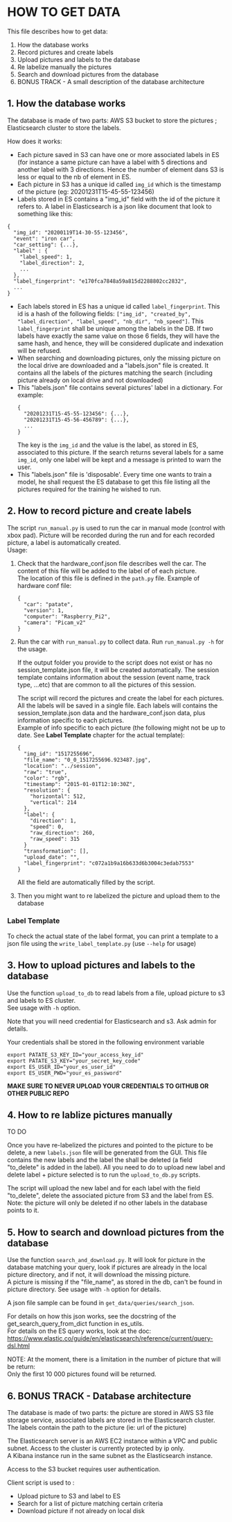 # HOW TO GET DATA

This file describes how to get data:
1. How the database works
2. Record pictures and create labels
3. Upload pictures and labels to the database
4. Re labelize manually the pictures
5. Search and download pictures from the database
6. BONUS TRACK - A small description of the database architecture


## 1. How the database works

The database is made of two parts: AWS S3 bucket to store the pictures ; Elasticsearch cluster to store the labels.  

How does it works:  
- Each picture saved in S3 can have one or more associated labels in ES (for instance a same picture can have a label 
with 5 directions and another label with 3 directions. Hence the number of element dans S3 is less or equal to the nb
of element in ES.
- Each picture in S3 has a unique id called `img_id` which is the timestamp of the picture
(eg: 20201231T15-45-55-123456)
- Labels stored in ES contains a "img_id" field with the id of the picture it refers to. A label in Elasticsearch is a 
json like document that look to something like this:
```
{
  "img_id": "20200119T14-30-55-123456",
  "event": "iron car",
  "car_setting": {...},
  "label" : {
    "label_speed": 1,
    "label_direction": 2,
    ...
  },
  "label_fingerprint": "e170fca7848a59a815d2288802cc2832",
  ...
}
```
- Each labels stored in ES has a unique id called `label_fingerprint`. This id is a hash of the following fields: 
`["img_id", "created_by", "label_direction", "label_speed", "nb_dir", "nb_speed"]`. This `label_fingerprint` 
shall be unique among the labels in the DB. If two labels have exactly the same value on those 6 fields, 
they will have the same hash, and hence, they will be considered duplicate and indexation will be refused.
- When searching and downloading pictures, only the missing picture on the local drive are downloaded and a 
"labels.json" file is created. It contains all the labels of the pictures matching the search (including picture already
 on local drive and not downloaded) 
- This "labels.json" file contains several pictures' label in a dictionary. For example:  
  ```
  {
    "20201231T15-45-55-123456": {...},
    "20201231T15-45-56-456789": {...},
    ...
  }
  ```
  The key is the `img_id` and the value is the label, as stored in ES, associated to this picture. If the search returns
   several labels for a same `img_id`, only one label will be kept and a message is printed to warn the user.
- This "labels.json" file is 'disposable'. Every time one wants to train a model, he shall request the ES database to 
get this file listing all the pictures required for the training he wished to run.


## 2. How to record picture and create labels

The script `run_manual.py` is used to run the car in manual mode (control with xbox pad). Picture will be recorded
during the run and for each recorded picture, a label is automatically created.  
Usage:
1. Check that the hardware_conf.json file describes well the car. The content of this file will be added to the label of
   of each picture.  
   The location of this file is defined in the `path.py` file.
   Example of hardware conf file:
   ```
   {
     "car": "patate",
     "version": 1,
     "computer": "Raspberry_Pi2",
     "camera": "Picam_v2"
   }
   ```
2. Run the car with `run_manual.py` to collect data. Run `run_manual.py -h` for the usage.   
  
   If the output folder you provide to the script does not exist or has no session_template.json file,
   it will be created automatically. The session template contains information about the session (event name, track 
   type, ...etc) that are common to all the pictures of this session.
     
   The script will record the pictures and create the label for each pictures. All the labels will be saved in a single 
file. Each labels will contains the session_template.json data and the hardware_conf.json data, plus information 
specific to each pictures.  
Example of info specific to each picture
 (the following might not be up to date. See **Label Template** chapter for the actual template):
   ```
   {
     "img_id": "1517255696",
     "file_name": "0_0_1517255696.923487.jpg",
     "location": "../session",
     "raw": "true",
     "color": "rgb",
     "timestamp": "2015-01-01T12:10:30Z",
     "resolution": {
       "horizontal": 512,
       "vertical": 214
     },
     "label": {
       "direction": 1,
       "speed": 0,
       "raw_direction": 260,
       "raw_speed": 315
     }
     "transformation": [],
     "upload_date": "",
     "label_fingerprint": "c072a1b9a16b633d6b3004c3edab7553"
   }
   ```
   All the field are automatically filled by the script.
3. Then you might want to re labelized the picture and upload them to the database

### Label Template

To check the actual state of the label format, you can print a template to a json file using the 
`write_label_template.py` (use `--help` for usage)


## 3. How to upload pictures and labels to the database 

Use the function `upload_to_db` to read labels from a file, upload picture to s3 and labels to ES cluster.  
See usage with `-h` option.

Note that you will need credential for Elasticsearch and s3. Ask admin for details.

Your credentials shall be stored in the following environment variable
```
export PATATE_S3_KEY_ID="your_access_key_id"
export PATATE_S3_KEY="your_secret_key_code"
export ES_USER_ID="your_es_user_id"
export ES_USER_PWD="your_es_password"
```
**MAKE SURE TO NEVER UPLOAD YOUR CREDENTIALS TO GITHUB OR OTHER PUBLIC REPO**


## 4. How to re lablize pictures manually

TO DO
  
Once you have re-labelized the pictures and pointed to the picture to be delete, a new `labels.json` file will be 
generated from the GUI. This file contains the new labels and the label the shall be deleted (a field "to_delete" is 
added in the label). All you need to do to upload new label and delete label + picture selected is to run the 
`upload_to_db.py` scripts.  

The script will upload the new label and for each label with the field "to_delete", delete the associated picture from 
S3 and the label from ES. Note: the picture will only be deleted if no other labels in the database points to it.

## 5. How to search and download pictures from the database

Use the function `search_and_download.py`. It will look for picture in the database matching your query, look if 
pictures are already in the local picture directory, and if not, it will download the missing picture.  
A picture is missing if the "file_name", as stored in the db, can't be found in picture directory.
See usage with `-h` option for details.

A json file sample can be found in `get_data/queries/search_json`.

For details on how this json works, see the docstring of the get_search_query_from_dict function in es_utils.  
For details on the ES query works, look at the doc: https://www.elastic.co/guide/en/elasticsearch/reference/current/query-dsl.html

NOTE: At the moment, there is a limitation in the number of picture that will be return:  
Only the first 10 000 pictures found will be returned.


## 6. BONUS TRACK - Database architecture
The database is made of two parts: the picture are stored in AWS S3 file storage service, associated labels are stored
in the Elasticsearch cluster.
The labels contain the path to the picture (ie: url of the picture)

The Elasticsearch server is an AWS EC2 instance within a VPC and public subnet. Access to the cluster is currently 
protected by ip only.  
A Kibana instance run in the same subnet as the Elasticsearch instance.  

Access to the S3 bucket requires user authentication.

Client script is used to :  
- Upload picture to S3 and label to ES
- Search for a list of picture matching certain criteria
- Download picture if not already on local disk
 
